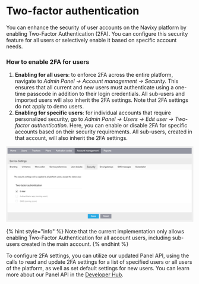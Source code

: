 # Two-factor authentication

You can enhance the security of user accounts on the Navixy platform by enabling Two-Factor Authentication (2FA). You can configure this security feature for all users or selectively enable it based on specific account needs.

### **How to enable 2FA for users**

1. **Enabling for all users**: to enforce 2FA across the entire platform, navigate to _Admin Panel → Account management → Security._ This ensures that all current and new users must authenticate using a one-time passcode in addition to their login credentials. All sub-users and imported users will also inherit the 2FA settings. Note that 2FA settings do not apply to demo users.
2. **Enabling for specific users**: for individual accounts that require personalized security, go to _Admin Panel → Users → Edit user → Two-factor authentication._ Here, you can enable or disable 2FA for specific accounts based on their security requirements. All sub-users, created in that account, will also inherit the 2FA settings.&#x20;

![Screenshot 2024-09-18 at 14.19.29.png](<attachments/Screenshot 2024-09-18 at 14.19.29.png>)

{% hint style="info" %}
Note that the current implementation only allows enabling Two-Factor Authentication for all account users, including sub-users created in the main account.
{% endhint %}

To configure 2FA settings, you can utilize our updated Panel API, using the calls to read and update 2FA settings for a list of specified users or all users of the platform, as well as set default settings for new users. You can learn more about our Panel API in the [Developer Hub](https://app.gitbook.com/s/6dtcPLayxXVB2qaaiuIL/panel-api/resources/user/mfa-settings).
